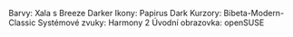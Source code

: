 Barvy: Xala s Breeze Darker
Ikony: Papirus Dark
Kurzory: Bibeta-Modern-Classic
Systémové zvuky: Harmony 2
Úvodní obrazovka: openSUSE